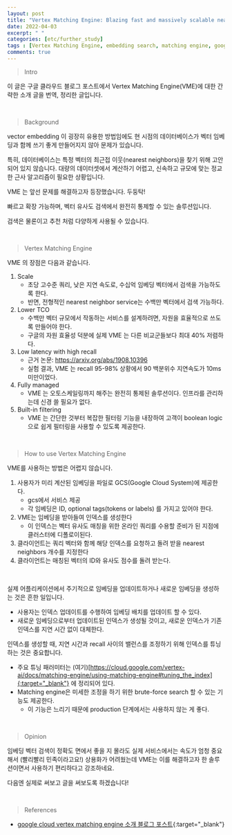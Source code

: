 ```yaml
---
layout: post
title: "Vertex Matching Engine: Blazing fast and massively scalable nearest neighbor search"
date: 2022-04-03
excerpt: " "
categories: [etc/further_study]
tags : [Vertex Matching Engine, embedding search, matching engine, google, gcs, search engine]
comments: true
---
```


> <subtitle> Intro </subtitle>

이 글은 구글 클라우드 블로그 포스트에서 Vertex Matching Engine(VME)에 대한 간략한 소개 글을 번역, 정리한 글입니다.

<br>

> <subtitle> Background </subtitle>

vector embedding 이 굉장히 유용한 방법임에도 현 시점의 데이터베이스가 벡터 임베딩과 함께 쓰기 좋게 만들어지지 않아 문제가 있습니다.

특히, 데이터베이스는 특정 벡터의 최근접 이웃(nearest neighbors)을 찾기 위해 고안되어 있지 않습니다. 
대량의 데이터셋에서 계산하기 어렵고, 신속하고 규모에 맞는 정교한 근사 알고리즘이 필요한 상황입니다.

VME 는 앞선 문제를 해결하고자 등장했습니다. 두둥탁! 

빠르고 확장 가능하며, 벡터 유사도 검색에서 완전히 통제할 수 있는 솔루션입니다.

검색은 물론이고 추천 처럼 다양하게 사용될 수 있습니다.


<br>

> <subtitle> Vertex Matching Engine </subtitle>

VME 의 장점은 다음과 같습니다.

1. Scale
    * 초당 고수준 쿼리, 낮은 지연 속도로, 수십억 임베딩 벡터에서 검색을 가능하도록 한다.
    * 반면, 전형적인 nearest neighbor service는 수백만 벡터에서 검색 가능하다.
2. Lower TCO
    * 수백만 벡터 규모에서 작동하는 서비스를 설계하려면, 자원을 효율적으로 쓰도록 만들어야 한다.
    * 구글의 자원 효율성 덕분에 실제 VME 는 다른 비교군들보다 최대 40% 저렴하다.
3. Low latency with high recall
    * 근거 논문: https://arxiv.org/abs/1908.10396
    * 실험 결과, VME 는 recall 95-98% 상황에서 90 백분위수 지연속도가 10ms 미만이었다.
4. Fully managed
    * VME 는 오토스케일링까지 해주는 완전히 통제된 솔루션이다. 인프라를 관리하는데 신경 쓸 필요가 없다.
5. Built-in filtering
    * VME 는 간단한 것부터 복잡한 필터링 기능을 내장하여 고객이 boolean logic으로 쉽게 필터링을 사용할 수 있도록 제공한다.


<br>

> <subtitle> How to use Vertex Matching Engine </subtitle>

VME를 사용하는 방법은 어렵지 않습니다.

1. 사용자가 미리 계산된 임베딩을 파일로 GCS(Google Cloud System)에 제공한다.
    - gcs에서 서비스 제공
    - 각 임베딩은 ID, optional tags(tokens or labels) 를 가지고 있어야 한다.
1. VME는 임베딩을 받아들여 인덱스를 생성한다
    - 이 인덱스는 벡터 유사도 매칭을 위한 온라인 쿼리를 수용할 준비가 된 지점에 클러스터에 디폴로이된다.
1. 클라이언트는 쿼리 벡터와 함께 해당 인덱스를 요청하고 돌려 받을 nearest neighbors 개수를 지정한다
1. 클라이언트는 매칭된 벡터의 ID와 유사도 점수를 돌려 받는다.

<br>

실제 어플리케이션에서 주기적으로 임베딩을 업데이트하거나 새로운 임베딩을 생성하는 것은 흔한 일입니다.
* 사용자는 인덱스 업데이트를 수행하여 임베딩 배치를 업데이트 할 수 있다.
* 새로운 임베딩으로부터 업데이트된 인덱스가 생성될 것이고, 새로운 인덱스가 기존 인덱스를 지연 시간 없이 대체한다.

인덱스를 생성할 때, 지연 시간과 recall 사이의 밸런스를 조정하기 위해 인덱스를 튜닝하는 것은 중요합니다.
- 주요 튜닝 패러미터는 (여기)[https://cloud.google.com/vertex-ai/docs/matching-engine/using-matching-engine#tuning_the_index]{:target="_blank"} 에 정리되어 있다.
- Matching engine은 미세한 조정을 하기 위한 brute-force search 할 수 있는 기능도 제공한다. 
    - 이 기능은 느리기 때문에 production 단계에서는 사용하지 않는 게 좋다.

<br>

> <subtitle> Opinion </subtitle>

임베딩 벡터 검색이 정확도 면에서 좋을 지 몰라도 실제 서비스에서는 속도가 엄청 중요해서 (빨리빨리 민족이라고요!) 상용화가 어려웠는데 VME는 이를 해결하고자 한 솔루션이면서 사용하기 편리하다고 강조하네요.

다음엔 실제로 써보고 글을 써보도록 하겠습니다!

<br>

> <subtitle> References </subtitle>

* [google cloud vertex matching engine 소개 블로그 포스트](https://cloud.google.com/blog/products/ai-machine-learning/vertex-matching-engine-blazing-fast-and-massively-scalable-nearest-neighbor-search){:target="_blank"}

<br>
